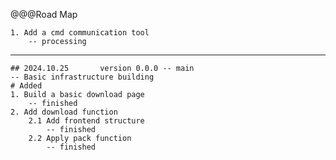 @@@Road Map

	1. Add a cmd communication tool
		-- processing
---
	## 2024.10.25		version 0.0.0 -- main
	-- Basic infrastructure building
	# Added
	1. Build a basic download page
		-- finished
	2. Add download function
		2.1 Add frontend structure
			-- finished
		2.2 Apply pack function
			-- finished